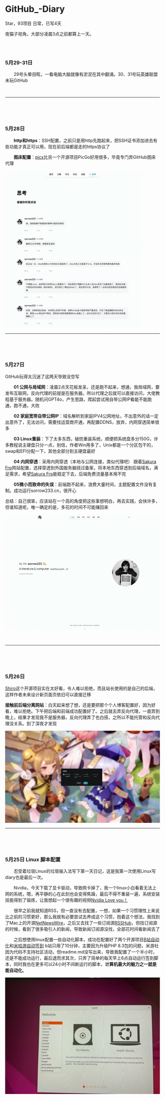 # GitHub_-Diary
Star，93项目
日常，已写4天

夜猫子视角，大部分凌晨3点之前都算上一天。

<br><br>

### 5月29-31日

&emsp;&emsp;29号头晕目眩，一看电脑大脑就像有淤泥在其中翻涌。30、31号玩英雄联盟未玩GitHub

<br>

***

<br><br><br>

### 5月28日

&emsp;&emsp;**http和https**：SSH配置，之前只是用http先跑起来，把SSH证书添加进去有些功能才真正可以用，现在前后端都是走的https协议了

&emsp;&emsp;**图床配置**：[picx](https://github.com/XPoet/picx)比另一个开源项目PicGo好用很多，毕竟专门弄GitHub图床代理

<img src="https://github.com/sorrow233/picx-images-hosting/raw/master/Github/image.escidb9jp.webp" alt="image" style="zoom:50%;" />

<br>

***

<br><br><br>

### 5月27日
GitHub玩得太沉迷了这两天导致没空写

&emsp;&emsp;**01 公网与局域网**：凌晨2点天花板发呆，还是跑不起来，想通，我局域网，要发布互联网，反向代理的前提是在服务器。所以代理之后就可以直接访问，大佬教程基于服务器。随机问GPT4o，产生思路，爬起尝试用自带公网IP看能不能跑通，跑不通，大败

&emsp;&emsp;**02 家庭宽带自带公网IP**：域名解析到家庭IPV4公网地址，不出意外的话一定出意外了，无法访问，需要找运营商开通，再配置DDNS，放弃，内网穿透简单很多

&emsp;&emsp;**03 Linux重装**：下了太多东西，破防重装系统，顺便把系统盘多分150G，许多教程说主硬盘只分一点，别信，作者Win用多了，Unix都是一个分区包干的，swap和EFI分配一下，其他全部分到主硬盘最好

&emsp;&emsp;**04 内网穿透**：采用内网穿透（本地与公网连接，类似代理吧）  跟着[Sakura Frp](https://www.natfrp.com/)网站配置，选择穿透到外国服务器绕过备案，将本地东西穿透到后端域名，满足需求，希望[Sakura Frp](https://www.natfrp.com/)能稳定下去，后端免费流量基本用不完

&emsp;&emsp;**05微小而致命的失误**：前端跑不起来，浪费大量时间，主题配置文件没有复制。成功运行sorrow233.cn，很开心

总结：自己很笨，应该站在一个高的角度把这些事想明白，再去实践，会快许多，但谁知道呢，唯一确定的是，多花的时间不可能赚回来

![image](https://github.com/sorrow233/picx-images-hosting/raw/master/Github/image.5tqv0spm76.webp)

<br>

***

<br><br><br>

### 5月26日

[Shiro](https://github.com/Innei/Shiro)这个开源项目实在太好看，令人难以拒绝，而且站长使用的是自己的后端，这样作者未来设计新页面页依旧可以直接迁移

**接触前后端分离网站**：白天起来想了想，还是要把那个个人博客配置好，因为好看，难以拒绝。下午把后端和前端成功配置好了。之后就去弄反向代理，一直弄到晚上，结果才发现我不是服务器，反向代理弄了也白搭，之所以不能托管和反向代理没关系。到了深夜才发现

<img src="https://github.com/sorrow233/picx-images-hosting/raw/master/Github/16918FB6-DC4B-4CAB-B5CC-EA1F2BDF17C8.86thi06ea7.webp" alt="16918FB6-DC4B-4CAB-B5CC-EA1F2BDF17C8" style="zoom: 67%;" />

<br>

***

<br><br><br>

### 5月25日  Linux  脚本配置

&emsp;&emsp;忍受着垃圾Linux的垃圾输入法写下第一天日记，这是我第一次使用Linux写diary也是最后一次。

&emsp;&emsp;Nvidia，今天下载了显卡驱动，导致网卡掉了，我一个linux小白看着无法上网的系统，嗯，再平静的心在此刻也会变得焦躁，最后不得不重装一遍，系统安装技能得到了锻炼，让我想起一个很有趣的视频[Nvidia Love you！](https://www.bilibili.com/video/BV1rY4y1576M)

&emsp;&emsp;很早之前我就知道RSS，但一直没有去配置，一想，如果一个习惯理性上来说比之前的习惯更好，那么我就有必要尝试去养成这个习惯，抱着这个想法，我找到了Mac上的开源[NetNewsWire](https://github.com/Ranchero-Software/NetNewsWire)，之后又去找了一些订阅源[RSSHub](https://github.com/DIYgod/RSSHub)，但找订阅源的时候，看到了很多吸引人的新闻，导致新闻订阅源没找，全部花时间看新闻去了

&emsp;&emsp;之后想使用linux配置一些自动化脚本，成功在配置好了两个开源项目[B站自动化](https://github.com/lkeme/BiliHelper-personal.git)和[米哈游自动签到](https://github.com/Womsxd/MihoyoBBSTools.git) b站只用了10分钟，主要因为升级PHP 8.3包的问题，米游社因为代码不支持社区活动，但readme.md没写出来，导致我配置了一个半小时，还是不能成功运行，最后退而求其次，只弄了简单的每天早上6点自动运行签到脚本，同时我也在更多可以24小时不间断运行的脚本，**计算机最大的魅力之一就是能自动化**。

![E85060BF-54AE-41B0-B466-1BBBB715EF2C_1_105_c](https://github.com/sorrow233/picx-images-hosting/raw/master/Github/E85060BF-54AE-41B0-B466-1BBBB715EF2C_1_105_c.4jnxukqbfx.webp)
